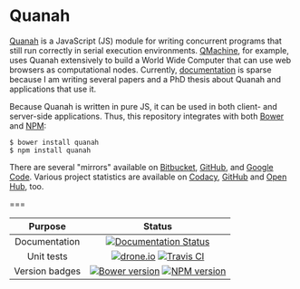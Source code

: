 Quanah
======


[Quanah](https://qmachine.github.io/quanah/) is a JavaScript (JS) module for
writing concurrent programs that still run correctly in serial execution
environments. [QMachine](https://www.qmachine.org/), for example, uses Quanah
extensively to build a World Wide Computer that can use web browsers as
computational nodes. Currently, [documentation](https://quanah.readthedocs.org)
is sparse because I am writing several papers and a PhD thesis about Quanah and
applications that use it.

Because Quanah is written in pure JS, it can be used in both client- and
server-side applications. Thus, this repository integrates with both
[Bower](http://bower.io) and [NPM](https://www.npmjs.org):

    $ bower install quanah
    $ npm install quanah

There are several "mirrors" available on
[Bitbucket](https://bitbucket.org/wilkinson/quanah),
[GitHub](https://github.com/qmachine/quanah), and
[Google Code](https://quanah.googlecode.com). Various project statistics are
available on [Codacy](https://www.codacy.com/public/qmachine/quanah/dashboard),
[GitHub](https://github.com/qmachine/quanah/graphs) and
[Open Hub](https://www.openhub.net/p/quanah), too.

===

| Purpose | Status |
|:-------:|:------:|
| Documentation | [![Documentation Status](https://readthedocs.org/projects/quanah/badge/?version=latest)](https://readthedocs.org/projects/quanah/?badge=latest) |
| Unit tests | [![drone.io](https://drone.io/github.com/qmachine/quanah/status.png)](https://drone.io/github.com/qmachine/quanah/latest) [![Travis CI](https://travis-ci.org/qmachine/quanah.svg?branch=master)](https://travis-ci.org/qmachine/quanah) |
| Version badges | [![Bower version](https://badge.fury.io/bo/quanah.svg)](http://badge.fury.io/bo/quanah) [![NPM version](https://badge.fury.io/js/quanah.svg)](http://badge.fury.io/js/quanah) |


